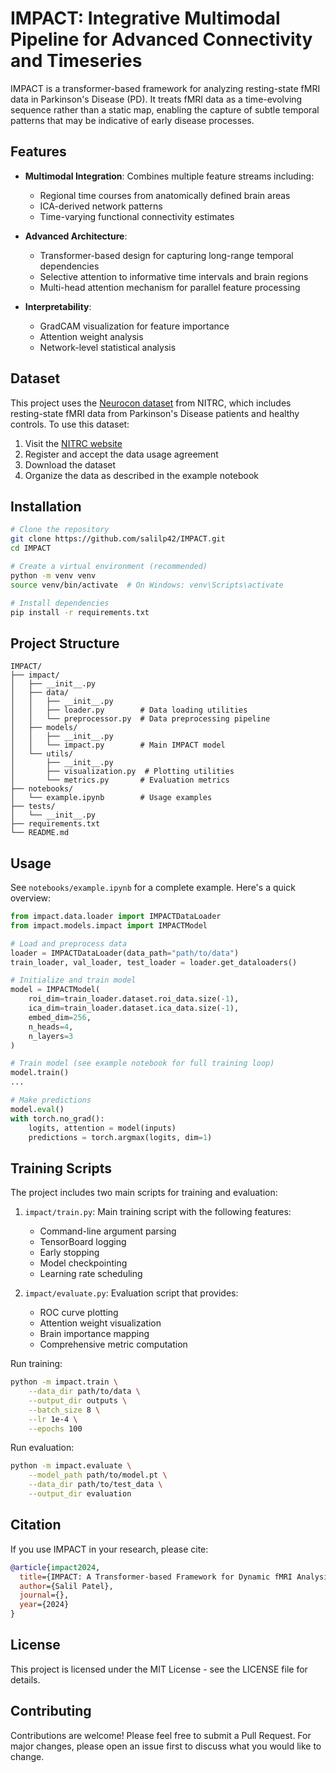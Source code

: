 # IMPACT: Integrative Multimodal Pipeline for Advanced Connectivity and Timeseries

IMPACT is a transformer-based framework for analyzing resting-state fMRI data in Parkinson's Disease (PD). It treats fMRI data as a time-evolving sequence rather than a static map, enabling the capture of subtle temporal patterns that may be indicative of early disease processes.

## Features

- **Multimodal Integration**: Combines multiple feature streams including:
  - Regional time courses from anatomically defined brain areas
  - ICA-derived network patterns
  - Time-varying functional connectivity estimates

- **Advanced Architecture**: 
  - Transformer-based design for capturing long-range temporal dependencies
  - Selective attention to informative time intervals and brain regions
  - Multi-head attention mechanism for parallel feature processing

- **Interpretability**:
  - GradCAM visualization for feature importance
  - Attention weight analysis
  - Network-level statistical analysis

## Dataset

This project uses the [Neurocon dataset](https://fcon_1000.projects.nitrc.org/indi/retro/parkinsons.html) from NITRC, which includes resting-state fMRI data from Parkinson's Disease patients and healthy controls. To use this dataset:

1. Visit the [NITRC website](https://fcon_1000.projects.nitrc.org/indi/retro/parkinsons.html)
2. Register and accept the data usage agreement
3. Download the dataset
4. Organize the data as described in the example notebook

## Installation

```bash
# Clone the repository
git clone https://github.com/salilp42/IMPACT.git
cd IMPACT

# Create a virtual environment (recommended)
python -m venv venv
source venv/bin/activate  # On Windows: venv\Scripts\activate

# Install dependencies
pip install -r requirements.txt
```

## Project Structure

```
IMPACT/
├── impact/
│   ├── __init__.py
│   ├── data/
│   │   ├── __init__.py
│   │   ├── loader.py        # Data loading utilities
│   │   └── preprocessor.py  # Data preprocessing pipeline
│   ├── models/
│   │   ├── __init__.py
│   │   └── impact.py        # Main IMPACT model
│   └── utils/
│       ├── __init__.py
│       ├── visualization.py  # Plotting utilities
│       └── metrics.py       # Evaluation metrics
├── notebooks/
│   └── example.ipynb        # Usage examples
├── tests/
│   └── __init__.py
├── requirements.txt
└── README.md
```

## Usage

See `notebooks/example.ipynb` for a complete example. Here's a quick overview:

```python
from impact.data.loader import IMPACTDataLoader
from impact.models.impact import IMPACTModel

# Load and preprocess data
loader = IMPACTDataLoader(data_path="path/to/data")
train_loader, val_loader, test_loader = loader.get_dataloaders()

# Initialize and train model
model = IMPACTModel(
    roi_dim=train_loader.dataset.roi_data.size(-1),
    ica_dim=train_loader.dataset.ica_data.size(-1),
    embed_dim=256,
    n_heads=4,
    n_layers=3
)

# Train model (see example notebook for full training loop)
model.train()
...

# Make predictions
model.eval()
with torch.no_grad():
    logits, attention = model(inputs)
    predictions = torch.argmax(logits, dim=1)
```

## Training Scripts

The project includes two main scripts for training and evaluation:

1. `impact/train.py`: Main training script with the following features:
   - Command-line argument parsing
   - TensorBoard logging
   - Early stopping
   - Model checkpointing
   - Learning rate scheduling

2. `impact/evaluate.py`: Evaluation script that provides:
   - ROC curve plotting
   - Attention weight visualization
   - Brain importance mapping
   - Comprehensive metric computation

Run training:
```bash
python -m impact.train \
    --data_dir path/to/data \
    --output_dir outputs \
    --batch_size 8 \
    --lr 1e-4 \
    --epochs 100
```

Run evaluation:
```bash
python -m impact.evaluate \
    --model_path path/to/model.pt \
    --data_dir path/to/test_data \
    --output_dir evaluation
```

## Citation

If you use IMPACT in your research, please cite:

```bibtex
@article{impact2024,
  title={IMPACT: A Transformer-based Framework for Dynamic fMRI Analysis in Parkinson's Disease},
  author={Salil Patel},
  journal={},
  year={2024}
}
```

## License

This project is licensed under the MIT License - see the LICENSE file for details.

## Contributing

Contributions are welcome! Please feel free to submit a Pull Request. For major changes, please open an issue first to discuss what you would like to change.
